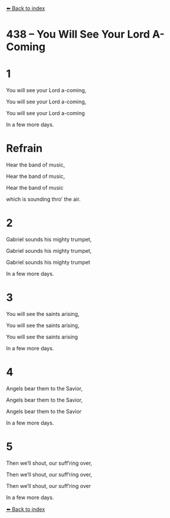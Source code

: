 [⬅️ Back to index](../README.md)

# 438 – You Will See Your Lord A-Coming





# 1

You will see your Lord a-coming,

You will see your Lord a-coming,

You will see your Lord a-coming

In a few more days.



# Refrain

Hear the band of music,

Hear the band of music,

Hear the band of music

which is sounding thro’ the air.



# 2

Gabriel sounds his mighty trumpet,

Gabriel sounds his mighty trumpet,

Gabriel sounds his mighty trumpet

In a few more days.



# 3

You will see the saints arising,

You will see the saints arising,

You will see the saints arising

In a few more days.



# 4

Angels bear them to the Savior,

Angels bear them to the Savior,

Angels bear them to the Savior

In a few more days.



# 5

Then we’ll shout, our suff’ring over,

Then we’ll shout, our suff’ring over,

Then we’ll shout, our suff’ring over

In a few more days.

[⬅️ Back to index](../README.md)
